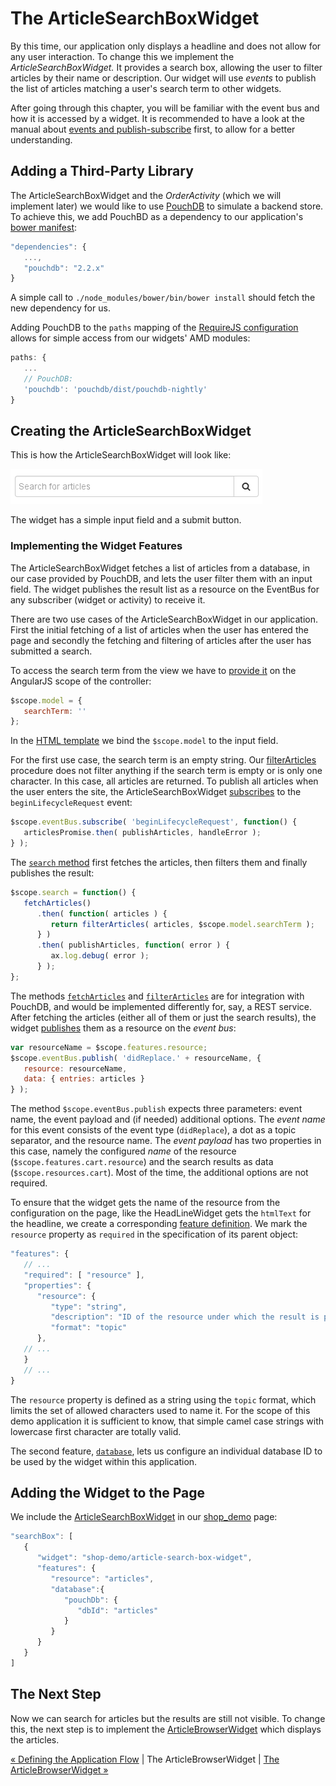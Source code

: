 # The ArticleSearchBoxWidget

By this time, our application only displays a headline and does not allow for any user interaction.
To change this we implement the _ArticleSearchBoxWidget._
It provides a search box, allowing the user to filter articles by their name or description.
Our widget will use *events* to publish the list of articles matching a user's search term to other widgets.

After going through this chapter, you will be familiar with the event bus and how it is accessed by a widget.
It is recommended to have a look at the manual about [events and publish-subscribe](https://github.com/LaxarJS/laxar/blob/master/docs/manuals/events.md#events-and-publish-subscribe) first, to allow for a better understanding.


## Adding a Third-Party Library

The ArticleSearchBoxWidget and the _OrderActivity_ (which we will implement later) we would like to use [PouchDB](http://pouchdb.com/) to simulate a backend store.
To achieve this, we add PouchBD as a dependency to our application's [bower manifest](../../bower.json#L18):

```javascript
"dependencies": {
   ...,
   "pouchdb": "2.2.x"
}
```

A simple call to `./node_modules/bower/bin/bower install` should fetch the new dependency for us.

Adding PouchDB to the `paths` mapping of the [RequireJS configuration](../../require_config.js#L99) allows for simple access from our widgets' AMD modules:

```javascript
paths: {
   ...
   // PouchDB:
   'pouchdb': 'pouchdb/dist/pouchdb-nightly'
}
```


## Creating the ArticleSearchBoxWidget

This is how the ArticleSearchBoxWidget will look like:

![ArticleSearchBoxWidget](img/article_search_box_widget.png)

The widget has a simple input field and a submit button.


### Implementing the Widget Features

The ArticleSearchBoxWidget fetches a list of articles from a database, in our case provided by PouchDB, and lets the user filter them with an input field.
The widget publishes the result list as a resource on the EventBus for any subscriber (widget or activity) to receive it.

There are two use cases of the ArticleSearchBoxWidget in our application.
First the initial fetching of a list of articles when the user has entered the page and secondly the fetching and filtering of articles after the user has submitted a search.

To access the search term from the view we have to [provide it](../../includes/widgets/shop-demo/article-search-box-widget/article-search-box-widget.js#L18) on the AngularJS scope of the controller:

```javascript
$scope.model = {
   searchTerm: ''
};
```

In the [HTML template](../../includes/widgets/shop-demo/article-search-box-widget/default.theme/article-search-box-widget.html#L7) we bind the `$scope.model` to the input field.

For the first use case, the search term is an empty string.
Our [filterArticles](../../includes/widgets/shop-demo/article-search-box-widget/article-search-box-widget.js#L84) procedure does not filter anything if the search term is empty or is only one character.
In this case, all articles are returned.
To publish all articles when the user enters the site, the ArticleSearchBoxWidget [subscribes](../../includes/widgets/shop-demo/article-search-box-widget/article-search-box-widget.js#L25) to the `beginLifecycleRequest` event:

```javascript
$scope.eventBus.subscribe( 'beginLifecycleRequest', function() {
   articlesPromise.then( publishArticles, handleError );
} );
```

The [`search` method](../../includes/widgets/shop-demo/article-search-box-widget/article-search-box-widget.js#L31) first fetches the articles, then filters them and finally publishes the result:

```javascript
$scope.search = function() {
   fetchArticles()
      .then( function( articles ) {
         return filterArticles( articles, $scope.model.searchTerm );
      } )
      .then( publishArticles, function( error ) {
         ax.log.debug( error );
      } );
};
```


The methods [`fetchArticles`](../../includes/widgets/shop-demo/article-search-box-widget/article-search-box-widget.js#L52) and [`filterArticles`](../../includes/widgets/shop-demo/article-search-box-widget/article-search-box-widget.js#L84) are for integration with PouchDB, and would be implemented differently for, say, a REST service.
After fetching the articles (either all of them or just the search results), the widget [publishes](../../includes/widgets/shop-demo/article-search-box-widget/article-search-box-widget.js#L102) them as a resource on the *event bus*:

```javascript
var resourceName = $scope.features.resource;
$scope.eventBus.publish( 'didReplace.' + resourceName, {
   resource: resourceName,
   data: { entries: articles }
} );
```

The method `$scope.eventBus.publish` expects three parameters: event name, the event payload and (if needed) additional options.
The _event name_ for this event consists of the event type (`didReplace`), a dot as a topic separator, and the resource name.
The _event payload_ has two properties in this case, namely the configured _name_ of the resource (`$scope.features.cart.resource`) and the search results as data (`$scope.resources.cart`).
Most of the time, the additional options are not required.

To ensure that the widget gets the name of the resource from the configuration on the page, like the HeadLineWidget gets the `htmlText` for the  headline, we create a corresponding [feature definition](../../includes/widgets/shop-demo/article-search-box-widget/widget.json#L17).
We mark the `resource` property as `required` in the specification of its parent object:

```javascript
"features": {
   // ...
   "required": [ "resource" ],
   "properties": {
      "resource": {
         "type": "string",
         "description": "ID of the resource under which the result is published.",
         "format": "topic"
      },
   // ...
   }
   // ...
}
```

The `resource` property is defined as a string using the `topic` format, which limits the set of allowed characters used to name it.
For the scope of this demo application it is sufficient to know, that simple camel case strings with lowercase first character are totally valid.

The second feature, [`database`](../../includes/widgets/shop-demo/article-search-box-widget/widget.json#L23), lets us configure an individual database ID to be used by the widget within this application.


## Adding the Widget to the Page

We include the [ArticleSearchBoxWidget](../../includes/widgets/shop-demo/article-search-box-widget) in our [shop_demo](../../application/pages/shop_demo.json) page:

```javascript
"searchBox": [
   {
      "widget": "shop-demo/article-search-box-widget",
      "features": {
         "resource": "articles",
         "database":{
            "pouchDb": {
               "dbId": "articles"
            }
         }
      }
   }
]
```


## The Next Step

Now we can search for articles but the results are still not visible.
To change this, the next step is to implement the [ArticleBrowserWidget](05_article_browser_widget.md) which displays the articles.

[« Defining the Application Flow](03_application_flow.md) | The ArticleBrowserWidget | [The ArticleBrowserWidget »](05_article_browser_widget.md)
